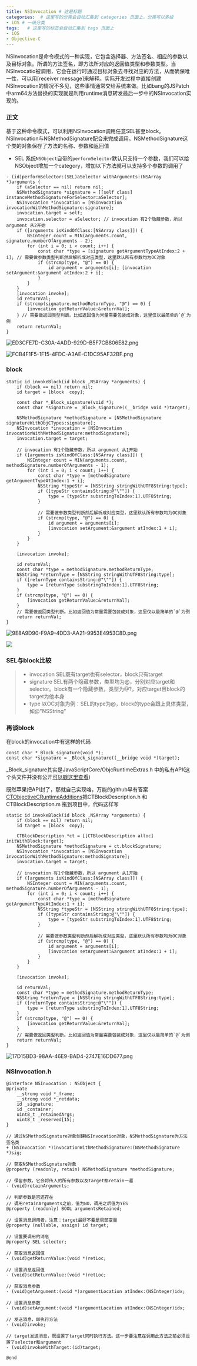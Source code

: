 ```yaml
---
title: NSInvocation # 这是标题
categories:  # 这里写的分类会自动汇集到 categories 页面上，分类可以多级
- iOS # 一级分类
tags:   # 这里写的标签会自动汇集到 tags 页面上
- iOS
- Objective-C
---
```

NSInvocation是命令模式的一种实现，它包含选择器、方法签名、相应的参数以及目标对象。所谓的方法签名，即方法所对应的返回值类型和参数类型。当NSInvocatio被调用，它会在运行时通过目标对象去寻找对应的方法，从而确保唯一性，可以用[receiver message]来解释。实际开发过程中直接创建NSInvocation的情况不多见，这些事情通常交给系统来做。比如bang的JSPatch中arm64方法替换的实现就是利用runtime消息转发最后一步中的NSInvocation实现的。
### 正文
基于这种命令模式，可以利用NSInvocation调用任意SEL甚至block。NSInvocation与NSMethodSignature配合来完成调用。NSMethodSignature这个类的对象保存了方法的名称、参数和返回值
- SEL
系统`NSObject`自带的`performSelector`默认只支持一个参数，我们可以给NSObject增加一个category，增加以下方法就可以支持多个参数的调用了

````
- (id)performSelector:(SEL)aSelector withArguments:(NSArray *)arguments {
    if (aSelector == nil) return nil;
    NSMethodSignature *signature = [[self class] instanceMethodSignatureForSelector:aSelector];
    NSInvocation *invocation = [NSInvocation invocationWithMethodSignature:signature];
    invocation.target = self;
    invocation.selector = aSelector; // invocation 有2个隐藏参数，所以 argument 从2开始
    if ([arguments isKindOfClass:[NSArray class]]) {
        NSInteger count = MIN(arguments.count, signature.numberOfArguments - 2);
        for (int i = 0; i < count; i++) {
            const char *type = [signature getArgumentTypeAtIndex:2 + i]; // 需要做参数类型判断然后解析成对应类型，这里默认所有参数均为OC对象
            if (strcmp(type, "@") == 0) {
                id argument = arguments[i]; [invocation setArgument:&argument atIndex:2 + i];
            }
        }
    }
    [invocation invoke];
    id returnVal;
    if (strcmp(signature.methodReturnType, "@") == 0) {
        [invocation getReturnValue:&returnVal];
    } // 需要做返回类型判断。比如返回值为常量需要包装成对象，这里仅以最简单的`@`为例
    return returnVal;
}
````
![ED3CFE7D-C30A-4ADD-929D-B5F7CB806E82.png](http://upload-images.jianshu.io/upload_images/6644906-b09479039ddf5488.png?imageMogr2/auto-orient/strip%7CimageView2/2/w/1240)

![FCB4F1F5-1F15-4FDC-A3AE-C1DC95AF32BF.png](http://upload-images.jianshu.io/upload_images/6644906-c1af7b09f14982c9.png?imageMogr2/auto-orient/strip%7CimageView2/2/w/1240)

### block
````
static id invokeBlock(id block ,NSArray *arguments) {
    if (block == nil) return nil;
    id target = [block  copy];

    const char *_Block_signature(void *);
    const char *signature = _Block_signature((__bridge void *)target);

    NSMethodSignature *methodSignature = [NSMethodSignature signatureWithObjCTypes:signature];
    NSInvocation *invocation = [NSInvocation invocationWithMethodSignature:methodSignature];
    invocation.target = target;

    // invocation 有1个隐藏参数，所以 argument 从1开始
    if ([arguments isKindOfClass:[NSArray class]]) {
        NSInteger count = MIN(arguments.count, methodSignature.numberOfArguments - 1);
        for (int i = 0; i < count; i++) {
            const char *type = [methodSignature getArgumentTypeAtIndex:1 + i];
            NSString *typeStr = [NSString stringWithUTF8String:type];
            if ([typeStr containsString:@"\""]) {
                type = [typeStr substringToIndex:1].UTF8String;
            }

            // 需要做参数类型判断然后解析成对应类型，这里默认所有参数均为OC对象
            if (strcmp(type, "@") == 0) {
                id argument = arguments[i];
                [invocation setArgument:&argument atIndex:1 + i];
            }
        }
    }

    [invocation invoke];

    id returnVal;
    const char *type = methodSignature.methodReturnType;
    NSString *returnType = [NSString stringWithUTF8String:type];
    if ([returnType containsString:@"\""]) {
        type = [returnType substringToIndex:1].UTF8String;
    }
    if (strcmp(type, "@") == 0) {
        [invocation getReturnValue:&returnVal];
    }
    // 需要做返回类型判断。比如返回值为常量需要包装成对象，这里仅以最简单的`@`为例
    return returnVal;
}
````



![9E8A9D90-F9A9-4DD3-AA21-9953E4953C8D.png](http://upload-images.jianshu.io/upload_images/6644906-f5230ba3653b8382.png?imageMogr2/auto-orient/strip%7CimageView2/2/w/1240)

![](http://upload-images.jianshu.io/upload_images/6644906-bf7381308a1d6b66.png?imageMogr2/auto-orient/strip%7CimageView2/2/w/1240)



### SEL与block比较
 > -  invocation
SEL既有target也有selector，block只有target
>- signature
>SEL有两个隐藏参数，类型均为@，分别对应target和selector。block有一个隐藏参数，类型为@?，对应target且block的target为他本身
>- type
以OC对象为例：SEL的type为@，block的type会跟上具体类型，如@"NSString"

### 再谈block
在block的invocation中有这样的代码
````
const char *_Block_signature(void *);
const char *signature = _Block_signature((__bridge void *)target);
````
_Block_signature其实是JavaScriptCore/ObjcRuntimeExtras.h
中的私有API(这个头文件并没有公开[可以戳这里查看](http://trac.webkit.org/browser/trunk/Source/JavaScriptCore/API/ObjcRuntimeExtras.h))

既然苹果把API封了，那就自己实现咯，万能的github早有答案[CTObjectiveCRuntimeAdditions](https://github.com/ebf/CTObjectiveCRuntimeAdditions)把CTBlockDescription.h
和CTBlockDescription.m
拖到项目中，代码这样写
````
static id invokeBlock(id block ,NSArray *arguments) {
    if (block == nil) return nil;
    id target = [block  copy];

    CTBlockDescription *ct = [[CTBlockDescription alloc] initWithBlock:target];
    NSMethodSignature *methodSignature = ct.blockSignature;
    NSInvocation *invocation = [NSInvocation invocationWithMethodSignature:methodSignature];
    invocation.target = target;

    // invocation 有1个隐藏参数，所以 argument 从1开始
    if ([arguments isKindOfClass:[NSArray class]]) {
        NSInteger count = MIN(arguments.count, methodSignature.numberOfArguments - 1);
        for (int i = 0; i < count; i++) {
            const char *type = [methodSignature getArgumentTypeAtIndex:1 + i];
            NSString *typeStr = [NSString stringWithUTF8String:type];
            if ([typeStr containsString:@"\""]) {
                type = [typeStr substringToIndex:1].UTF8String;
            }

            // 需要做参数类型判断然后解析成对应类型，这里默认所有参数均为OC对象
            if (strcmp(type, "@") == 0) {
                id argument = arguments[i];
                [invocation setArgument:&argument atIndex:1 + i];
            }
        }
    }

    [invocation invoke];

    id returnVal;
    const char *type = methodSignature.methodReturnType;
    NSString *returnType = [NSString stringWithUTF8String:type];
    if ([returnType containsString:@"\""]) {
        type = [returnType substringToIndex:1].UTF8String;
    }
    if (strcmp(type, "@") == 0) {
        [invocation getReturnValue:&returnVal];
    }
    // 需要做返回类型判断。比如返回值为常量需要包装成对象，这里仅以最简单的`@`为例
    return returnVal;
}
````
![17D15BD3-98AA-46E9-BAD4-2747E16DD677.png](http://upload-images.jianshu.io/upload_images/6644906-143e6ac30788e9c1.png?imageMogr2/auto-orient/strip%7CimageView2/2/w/1240)

### NSInvocation.h
````
@interface NSInvocation : NSObject {
@private
    __strong void *_frame;
    __strong void *_retdata;
    id _signature;
    id _container;
    uint8_t _retainedArgs;
    uint8_t _reserved[15];
}

// 通过NSMethodSignature对象创建NSInvocation对象，NSMethodSignature为方法签名类
+ (NSInvocation *)invocationWithMethodSignature:(NSMethodSignature *)sig;

// 获取NSMethodSignature对象
@property (readonly, retain) NSMethodSignature *methodSignature;

// 保留参数，它会将传入的所有参数以及target都retain一遍
- (void)retainArguments;

// 判断参数是否还存在
// 调用retainArguments之前，值为NO，调用之后值为YES
@property (readonly) BOOL argumentsRetained;

// 设置消息调用者，注意：target最好不要是局部变量
@property (nullable, assign) id target;

// 设置要调用的消息
@property SEL selector;

// 获取消息返回值
- (void)getReturnValue:(void *)retLoc;

// 设置消息返回值
- (void)setReturnValue:(void *)retLoc;

// 获取消息参数
- (void)getArgument:(void *)argumentLocation atIndex:(NSInteger)idx;

// 设置消息参数
- (void)setArgument:(void *)argumentLocation atIndex:(NSInteger)idx;

// 发送消息，即执行方法
- (void)invoke;

// target发送消息，既设置了target同时执行方法。这一步要注意在调用此方法之前必须设置了selector和argument
- (void)invokeWithTarget:(id)target;

@end
````
